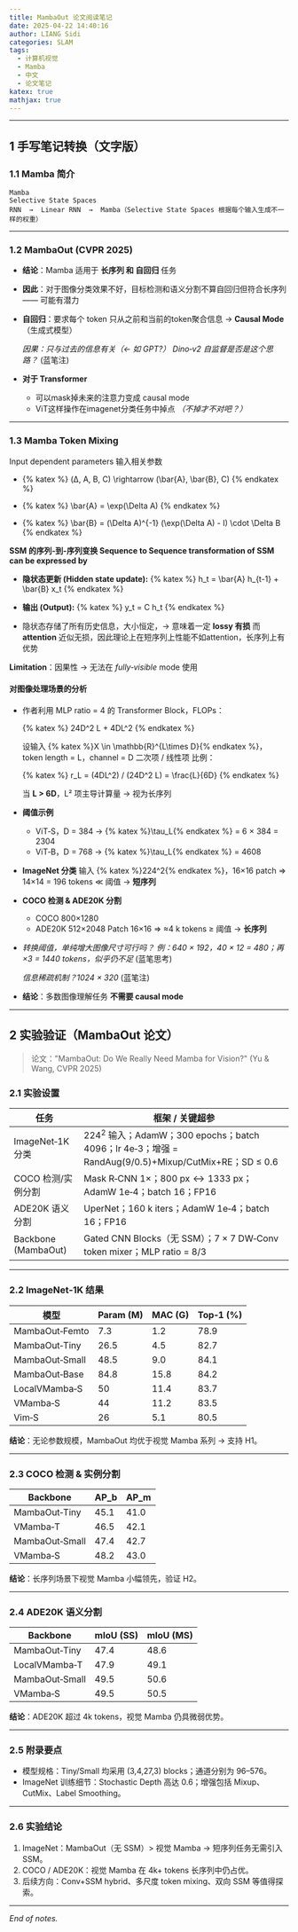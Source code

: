 ```yaml
---
title: MambaOut 论文阅读笔记
date: 2025-04-22 14:40:16
author: LIANG Sidi
categories: SLAM
tags:
  - 计算机视觉
  - Mamba
  - 中文
  - 论文笔记
katex: true
mathjax: true
---
```

---

## 1 手写笔记转换（文字版）

### 1.1 Mamba 简介
```
Mamba
Selective State Spaces
RNN  →  Linear RNN  →  Mamba（Selective State Spaces 根据每个输入生成不一样的权重）
```
---

### 1.2 MambaOut (CVPR 2025)
- **结论**：Mamba 适用于 **长序列 和 自回归** 任务

- **因此**：对于图像分类效果不好，目标检测和语义分割不算自回归但符合长序列 —— 可能有潜力

- **自回归**：要求每个 token 只从之前和当前的token聚合信息 → **Causal Mode**
  （生成式模型）

  *因果：只与过去的信息有关（← 如 GPT?）
  Dino‑v2 自监督是否是这个思路？* (蓝笔注)

- **对于 Transformer**
  - 可以mask掉未来的注意力变成 causal mode
  - ViT这样操作在imagenet分类任务中掉点 *（不掉才不对吧？）*

---

### 1.3 Mamba Token Mixing

Input dependent parameters 输入相关参数
* {% katex %}
  (Δ, A, B, C) \rightarrow (\bar{A}, \bar{B}, C)
  {% endkatex %}

* {% katex %}
  \bar{A} = \exp(\Delta A)
  {% endkatex %}

* {% katex %}
  \bar{B} = (\Delta A)^{-1} (\exp(\Delta A) - I) \cdot \Delta B
  {% endkatex %}


**SSM 的序列‑到‑序列变换 Sequence to Sequence transformation of SSM can be expressed by**
*   **隐状态更新 (Hidden state update):**
    {% katex %}
    h\_t = \bar{A} h\_{t-1} + \bar{B} x\_t
    {% endkatex %}

*   **输出 (Output):**
    {% katex %}
    y\_t = C h\_t
    {% endkatex %}

- 隐状态存储了所有历史信息，大小恒定，-> 意味着一定 **lossy 有损**
  而 **attention** 近似无损，因此理论上在短序列上性能不如attention，长序列上有优势

**Limitation**：因果性 → 无法在 *fully‑visible* mode 使用

#### 对图像处理场景的分析
- 作者利用 MLP ratio = 4 的 Transformer Block，FLOPs：

  {% katex %}
  24D^2 L  +  4DL^2
  {% endkatex %}

  设输入 {% katex %}X \in \mathbb{R}^{L\times D}{% endkatex %}，token length = L，channel = D
  二次项 / 线性项 比例：

  {% katex %}
  r\_L = (4DL^2) / (24D^2 L) = \frac{L}{6D}
  {% endkatex %}

  当 **L > 6D**，L² 项主导计算量 → 视为长序列

- **阈值示例**
  - ViT‑S，D = 384 → {% katex %}\tau_L{% endkatex %} = 6 × 384 = 2304
  - ViT‑B，D = 768 → {% katex %}\tau_L{% endkatex %} = 4608

- **ImageNet 分类**
  输入 {% katex %}224^2{% endkatex %}，16×16 patch ⇒ 14×14 = 196 tokens ≪ 阈值 → **短序列**

- **COCO 检测 & ADE20K 分割**
  - COCO 800×1280
  - ADE20K 512×2048
  Patch 16×16 ⇒ ≈4 k tokens ≥ 阈值 → **长序列**

- *转换阈值，单纯增大图像尺寸可行吗？
  例：640 × 192，40 × 12 = 480；再 ×3 = 1440 tokens，似乎仍不足* (蓝笔思考)

  *信息稀疏机制？1024 × 320* (蓝笔注)

- **结论**：多数图像理解任务 **不需要 causal mode**

---

## 2 实验验证（MambaOut 论文）

> 论文："MambaOut: Do We Really Need Mamba for Vision?" (Yu & Wang, CVPR 2025)

### 2.1 实验设置

| 任务 | 框架 / 关键超参 |
|------|----------------|
| ImageNet‑1K 分类 | $224^2$ 输入；AdamW；300 epochs；batch 4096；lr 4e‑3；增强 = RandAug(9/0.5)+Mixup/CutMix+RE；SD $\le$ 0.6 |
| COCO 检测/实例分割 | Mask R‑CNN 1×；$800 \text{ px} \leftrightarrow 1333 \text{ px}$；AdamW 1e‑4；batch 16；FP16 |
| ADE20K 语义分割 | UperNet；160 k iters；AdamW 1e‑4；batch 16；FP16 |
| Backbone (MambaOut) | Gated CNN Blocks（无 SSM）；$7 \times 7$ DW‑Conv token mixer；MLP ratio = 8/3 |

---

### 2.2 ImageNet‑1K 结果

| 模型 | Param (M) | MAC (G) | Top‑1 (%) |
|------|-----------|----------|-----------|
| MambaOut‑Femto | 7.3 | 1.2 | 78.9 |
| MambaOut‑Tiny | 26.5 | 4.5 | 82.7 |
| MambaOut‑Small | 48.5 | 9.0 | 84.1 |
| MambaOut‑Base | 84.8 | 15.8 | 84.2 |
| LocalVMamba‑S | 50 | 11.4 | 83.7 |
| VMamba‑S | 44 | 11.2 | 83.5 |
| Vim‑S | 26 | 5.1 | 80.5 |

**结论**：无论参数规模，MambaOut 均优于视觉 Mamba 系列 → 支持 H1。

---

### 2.3 COCO 检测 & 实例分割

| Backbone | AP_b | AP_m |
|----------|------|------|
| MambaOut‑Tiny | 45.1 | 41.0 |
| VMamba‑T | 46.5 | 42.1 |
| MambaOut‑Small | 47.4 | 42.7 |
| VMamba‑S | 48.2 | 43.0 |

**结论**：长序列场景下视觉 Mamba 小幅领先，验证 H2。

---

### 2.4 ADE20K 语义分割

| Backbone | mIoU (SS) | mIoU (MS) |
|----------|-----------|-----------|
| MambaOut‑Tiny | 47.4 | 48.6 |
| LocalVMamba‑T | 47.9 | 49.1 |
| MambaOut‑Small | 49.5 | 50.6 |
| VMamba‑S | 49.5 | 50.5 |

**结论**：ADE20K 超过 4k tokens，视觉 Mamba 仍具微弱优势。

---

### 2.5 附录要点

- 模型规格：Tiny/Small 均采用 (3,4,27,3) blocks；通道分别为 96–576。
- ImageNet 训练细节：Stochastic Depth 高达 0.6；增强包括 Mixup、CutMix、Label Smoothing。

---

### 2.6 实验结论

1. ImageNet：MambaOut（无 SSM）> 视觉 Mamba → 短序列任务无需引入 SSM。
2. COCO / ADE20K：视觉 Mamba 在 4k+ tokens 长序列中仍占优。
3. 后续方向：Conv+SSM hybrid、多尺度 token mixing、双向 SSM 等值得探索。

---

*End of notes.*
